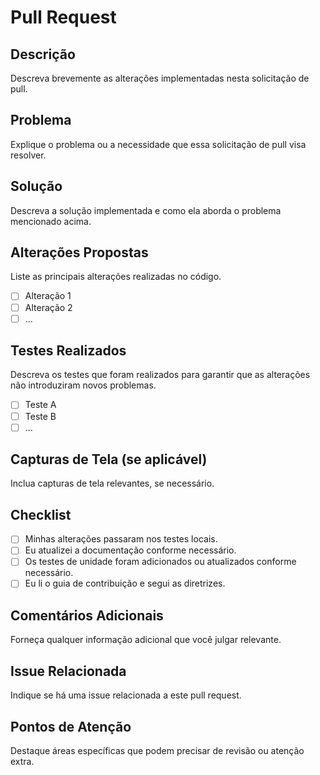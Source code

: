# Pull Request

## Descrição

Descreva brevemente as alterações implementadas nesta solicitação de pull.

## Problema

Explique o problema ou a necessidade que essa solicitação de pull visa resolver.

## Solução

Descreva a solução implementada e como ela aborda o problema mencionado acima.

## Alterações Propostas

Liste as principais alterações realizadas no código.

- [ ] Alteração 1
- [ ] Alteração 2
- [ ] ...

## Testes Realizados

Descreva os testes que foram realizados para garantir que as alterações não introduziram novos problemas.

- [ ] Teste A
- [ ] Teste B
- [ ] ...

## Capturas de Tela (se aplicável)

Inclua capturas de tela relevantes, se necessário.

## Checklist

- [ ] Minhas alterações passaram nos testes locais.
- [ ] Eu atualizei a documentação conforme necessário.
- [ ] Os testes de unidade foram adicionados ou atualizados conforme necessário.
- [ ] Eu li o guia de contribuição e segui as diretrizes.

## Comentários Adicionais

Forneça qualquer informação adicional que você julgar relevante.

## Issue Relacionada

Indique se há uma issue relacionada a este pull request.

## Pontos de Atenção

Destaque áreas específicas que podem precisar de revisão ou atenção extra.

